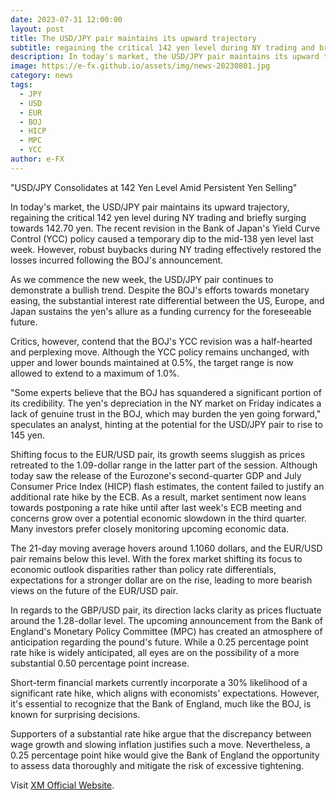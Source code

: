 ```yaml
---
date: 2023-07-31 12:00:00
layout: post
title: The USD/JPY pair maintains its upward trajectory
subtitle: regaining the critical 142 yen level during NY trading and briefly surging towards 142.70 yen.
description: In today's market, the USD/JPY pair maintains its upward trajectory, regaining the critical 142 yen level during NY trading and briefly surging towards 142.70 yen.
image: https://e-fx.github.io/assets/img/news-20230801.jpg
category: news
tags:
  - JPY
  - USD
  - EUR
  - BOJ
  - HICP
  - MPC
  - YCC
author: e-FX
---
```


"USD/JPY Consolidates at 142 Yen Level Amid Persistent Yen Selling"

In today's market, the USD/JPY pair maintains its upward trajectory, regaining the critical 142 yen level during NY trading and briefly surging towards 142.70 yen. The recent revision in the Bank of Japan's Yield Curve Control (YCC) policy caused a temporary dip to the mid-138 yen level last week. However, robust buybacks during NY trading effectively restored the losses incurred following the BOJ's announcement.

As we commence the new week, the USD/JPY pair continues to demonstrate a bullish trend. Despite the BOJ's efforts towards monetary easing, the substantial interest rate differential between the US, Europe, and Japan sustains the yen's allure as a funding currency for the foreseeable future.

Critics, however, contend that the BOJ's YCC revision was a half-hearted and perplexing move. Although the YCC policy remains unchanged, with upper and lower bounds maintained at 0.5%, the target range is now allowed to extend to a maximum of 1.0%.

"Some experts believe that the BOJ has squandered a significant portion of its credibility. The yen's depreciation in the NY market on Friday indicates a lack of genuine trust in the BOJ, which may burden the yen going forward," speculates an analyst, hinting at the potential for the USD/JPY pair to rise to 145 yen.

Shifting focus to the EUR/USD pair, its growth seems sluggish as prices retreated to the 1.09-dollar range in the latter part of the session. Although today saw the release of the Eurozone's second-quarter GDP and July Consumer Price Index (HICP) flash estimates, the content failed to justify an additional rate hike by the ECB. As a result, market sentiment now leans towards postponing a rate hike until after last week's ECB meeting and concerns grow over a potential economic slowdown in the third quarter. Many investors prefer closely monitoring upcoming economic data.

The 21-day moving average hovers around 1.1060 dollars, and the EUR/USD pair remains below this level. With the forex market shifting its focus to economic outlook disparities rather than policy rate differentials, expectations for a stronger dollar are on the rise, leading to more bearish views on the future of the EUR/USD pair.

In regards to the GBP/USD pair, its direction lacks clarity as prices fluctuate around the 1.28-dollar level. The upcoming announcement from the Bank of England's Monetary Policy Committee (MPC) has created an atmosphere of anticipation regarding the pound's future. While a 0.25 percentage point rate hike is widely anticipated, all eyes are on the possibility of a more substantial 0.50 percentage point increase.

Short-term financial markets currently incorporate a 30% likelihood of a significant rate hike, which aligns with economists' expectations. However, it's essential to recognize that the Bank of England, much like the BOJ, is known for surprising decisions.

Supporters of a substantial rate hike argue that the discrepancy between wage growth and slowing inflation justifies such a move. Nevertheless, a 0.25 percentage point hike would give the Bank of England the opportunity to assess data thoroughly and mitigate the risk of excessive tightening.


Visit [XM Official Website](https://clicks.pipaffiliates.com/c?c=550036&l=en&p=0).